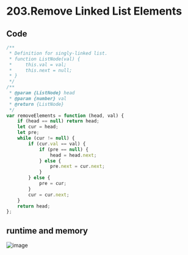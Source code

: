 203.Remove Linked List Elements
===============================
Code
----
```javascript
/**
 * Definition for singly-linked list.
 * function ListNode(val) {
 *     this.val = val;
 *     this.next = null;
 * }
 */
/**
 * @param {ListNode} head
 * @param {number} val
 * @return {ListNode}
 */
var removeElements = function (head, val) {
    if (head == null) return head;
    let cur = head;
    let pre;
    while (cur != null) {
        if (cur.val == val) {
            if (pre == null) {
                head = head.next;
            } else {
                pre.next = cur.next;
            }
        } else {
            pre = cur;
        }
        cur = cur.next;
    }
    return head;
};
```
runtime and memory
------------------
![image]()
